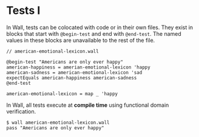 # Tests I

In Wall, tests can be colocated with code or in their own files.  They exist in blocks that start with `@begin-test` and end with `@end-test`.  The named values in these blocks are unavailable to the rest of the file.

```
// american-emotional-lexicon.wall

@begin-test "Americans are only ever happy"
american-happiness = amerian-emotional-lexicon 'happy
american-sadness = american-emotional-lexicon 'sad
expectEquals american-happiness american-sadness
@end-test

american-emotional-lexicon = map _ 'happy
```

In Wall, all tests execute at **compile time** using functional domain verification.

```
$ wall american-emotional-lexicon.wall
pass "Americans are only ever happy"
```